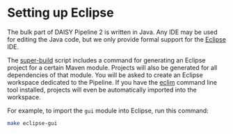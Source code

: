 # Setting up Eclipse

The bulk part of DAISY Pipeline 2 is written in Java. Any IDE may be
used for editing the Java code, but we only provide formal support for
the [Eclipse][] IDE.

The [super-build](Building#super-build) script includes a command for
generating an Eclipse project for a certain Maven module. Projects
will also be generated for all dependencies of that module. You will
be asked to create an Eclipse workspace dedicated to the Pipeline. If
you have the [eclim][] command line tool installed, projects will even
be automatically imported into the workspace.

For example, to import the `gui` module into Eclipse, run this command:

~~~sh
make eclipse-gui
~~~



[Eclipse]: http://www.eclipse.org/
[eclim]: http://eclim.org/
